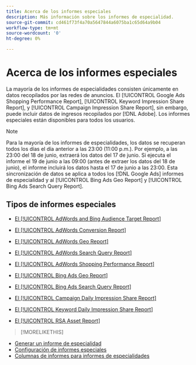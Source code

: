 ```yaml
---
title: Acerca de los informes especiales
description: Más información sobre los informes de especialidad.
source-git-commit: cd461f73f4a70a5647844a6075ba1c65d64a9b04
workflow-type: tm+mt
source-wordcount: '0'
ht-degree: 0%

---
```


# Acerca de los informes especiales

La mayoría de los informes de especialidades consisten únicamente en datos recopilados por las redes de anuncios. El [!UICONTROL Google Ads Shopping Performance Report], [!UICONTROL Keyword Impression Share Report], y [!UICONTROL Campaign Impression Share Report], sin embargo, puede incluir datos de ingresos recopilados por [!DNL Adobe]. Los informes especiales están disponibles para todos los usuarios.

>[!NOTE]
>
>Para la mayoría de los informes de especialidades, los datos se recuperan todos los días el día anterior a las 23:00 (11:00 p.m.). Por ejemplo, a las 23:00 del 18 de junio, extraerá los datos del 17 de junio. Si ejecuta el informe el 19 de junio a las 09:00 (antes de extraer los datos del 18 de junio), el informe incluirá los datos hasta el 17 de junio a las 23:00. Esta sincronización de datos se aplica a todos los [!DNL Google Ads] informes de especialidad y al [!UICONTROL Bing Ads Geo Report] y [!UICONTROL Bing Ads Search Query Report].

## Tipos de informes especiales

* [El [!UICONTROL AdWords and Bing Audience Target Report]](/help/search-social-commerce/reports/management/specialty/adwords-bing-audience-target-report.md)

* [El [!UICONTROL AdWords Conversion Report]](/help/search-social-commerce/reports/management/specialty/adwords-conversion-report.md)

* [El [!UICONTROL AdWords Geo Report]](/help/search-social-commerce/reports/management/specialty/adwords-geo-report.md)

* [El [!UICONTROL AdWords Search Query Report]](/help/search-social-commerce/reports/management/specialty/adwords-search-query-report.md)

* [El [!UICONTROL AdWords Shopping Performance Report]](/help/search-social-commerce/reports/management/specialty/adwords-shopping-performance-report.md)

* [El [!UICONTROL Bing Ads Geo Report]](/help/search-social-commerce/reports/management/specialty/bing-ads-geo-report.md)

* [El [!UICONTROL Bing Ads Search Query Report]](/help/search-social-commerce/reports/management/specialty/bing-ads-search-query-report.md)

* [El [!UICONTROL Campaign Daily Impression Share Report]](/help/search-social-commerce/reports/management/specialty/campaign-daily-impression-share-report.md)

* [El [!UICONTROL Keyword Daily Impression Share Report]](/help/search-social-commerce/reports/management/specialty/keyword-daily-impression-share-report.md)

* [El [!UICONTROL RSA Asset Report]](/help/search-social-commerce/reports/management/specialty/rsa-asset-report.md)

>[!MORELIKETHIS]
* [Generar un informe de especialidad](/help/search-social-commerce/reports/management/specialty/specialty-report-generate.md)
* [Configuración de informes especiales](/help/search-social-commerce/reports/management/specialty/specialty-report-settings.md)
* [Columnas de informes para informes de especialidades](/help/search-social-commerce/reports/management/specialty/specialty-report-columns.md)



